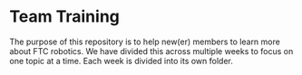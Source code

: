 # Team Training

The purpose of this repository is to help new(er) members to learn more about FTC robotics. We have divided this across multiple weeks to focus on one topic at a time. Each week is divided into its own folder. 

